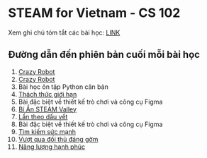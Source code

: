 # STEAM for Vietnam - CS 102 

Xem ghi chú tóm tắt các bài học: [LINK](https://github.com/STEAMforVietnam/cs102/tree/lesson-notes/notes)

## Đường dẫn đến phiên bản cuối mỗi bài học

1. [Crazy Robot](https://github.com/STEAMforVietnam/cs102/tree/ls1/)
2. [Crazy Robot](https://github.com/STEAMforVietnam/cs102/tree/ls2-5)
3. Bài học ôn tập Python căn bản
4. [Thách thức giới hạn](https://github.com/STEAMforVietnam/cs102/tree/ls4-5)
5. Bài đặc biệt về thiết kế trò chơi và công cụ Figma
6. [Bí Ẩn STEAM Valley](https://github.com/STEAMforVietnam/cs102/tree/ls6-final)
7. [Lần theo dấu vết](https://github.com/STEAMforVietnam/cs102/tree/ls7-final)
8. Bài đặc biệt về thiết kế trò chơi và công cụ Figma
9. [Tìm kiếm sức mạnh](https://github.com/STEAMforVietnam/cs102/tree/ls9-five)
10. [Vượt qua đối thủ đáng gờm](https://github.com/STEAMforVietnam/cs102/tree/ls10-four)
11. [Năng lượng hạnh phúc](https://github.com/STEAMforVietnam/cs102/tree/ls11-final)
